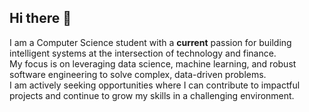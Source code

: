 ## Hi there 👋

I am a Computer Science student with a <b>current</b> passion for building intelligent systems at the intersection of technology and finance.\
My focus is on leveraging data science, machine learning, and robust software engineering to solve complex, data-driven problems.\
I am actively seeking opportunities where I can contribute to impactful projects and continue to grow my skills in a challenging environment.

<!--
**Exentrik0/Exentrik0** is a ✨ _special_ ✨ repository because its `README.md` (this file) appears on your GitHub profile.

Here are some ideas to get you started:

- 🔭 I’m currently working on ...
- 🌱 I’m currently learning ...
- 👯 I’m looking to collaborate on ...
- 🤔 I’m looking for help with ...
- 💬 Ask me about ...
- 📫 How to reach me: ...
- 😄 Pronouns: ...
- ⚡ Fun fact: ...
-->
